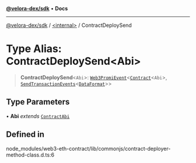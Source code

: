 [**@velora-dex/sdk**](../../README.md) • **Docs**

***

[@velora-dex/sdk](../../globals.md) / [\<internal\>](../README.md) / ContractDeploySend

# Type Alias: ContractDeploySend\<Abi\>

> **ContractDeploySend**\<`Abi`\>: [`Web3PromiEvent`](../classes/Web3PromiEvent.md)\<[`Contract`](../classes/Contract.md)\<`Abi`\>, [`SendTransactionEvents`](SendTransactionEvents.md)\<[`DataFormat`](DataFormat.md)\>\>

## Type Parameters

• **Abi** *extends* [`ContractAbi`](ContractAbi.md)

## Defined in

node\_modules/web3-eth-contract/lib/commonjs/contract-deployer-method-class.d.ts:6
